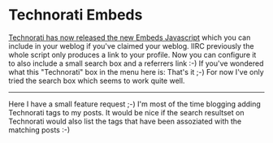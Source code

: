 # Technorati Embeds

<a href="http://www.technorati.com/weblog/2005/06/23.html">Technorati has now released the new Embeds Javascript</a> which you can include in your weblog if you've claimed your weblog. IIRC previously the whole script only produces a link to your profile. Now you can configure it to also include a small search box and a referrers link :-) If you've wondered what this "Technorati" box in the menu here is: That's it ;-) For now I've only tried the search box which seems to work quite well.

-------------------------------



Here I have a small feature request ;-) I'm most of the time blogging adding Technorati tags to my posts. It would be nice if the search resultset on Technorati would also list the tags that have been assoziated with the matching posts :-)